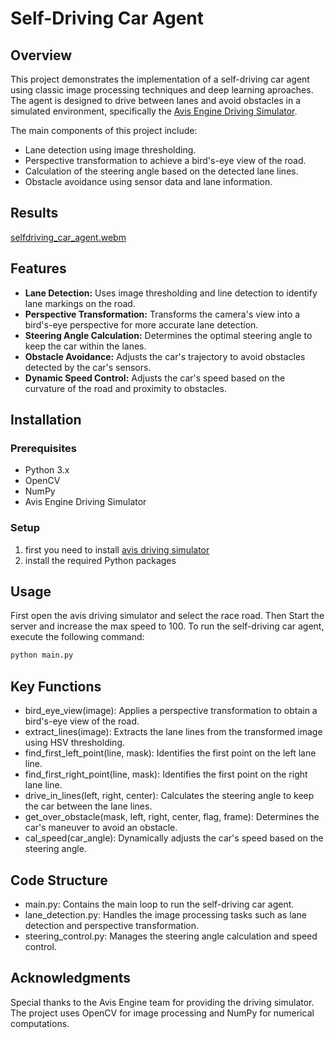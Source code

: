 # Self-Driving Car Agent

## Overview

This project demonstrates the implementation of a self-driving car agent using classic image processing techniques and deep learning aproaches. The agent is designed to drive between lanes and avoid obstacles in a simulated environment, specifically the [Avis Engine Driving Simulator](https://avisengine.com/).

The main components of this project include:
- Lane detection using image thresholding.
- Perspective transformation to achieve a bird's-eye view of the road.
- Calculation of the steering angle based on the detected lane lines.
- Obstacle avoidance using sensor data and lane information.

## Results
[selfdriving_car_agent.webm](https://github.com/user-attachments/assets/ed363127-0111-44ff-ad5a-f5b911bb4652)

## Features

- **Lane Detection:** Uses image thresholding and line detection to identify lane markings on the road.
- **Perspective Transformation:** Transforms the camera's view into a bird's-eye perspective for more accurate lane detection.
- **Steering Angle Calculation:** Determines the optimal steering angle to keep the car within the lanes.
- **Obstacle Avoidance:** Adjusts the car's trajectory to avoid obstacles detected by the car's sensors.
- **Dynamic Speed Control:** Adjusts the car's speed based on the curvature of the road and proximity to obstacles.

## Installation

### Prerequisites

- Python 3.x
- OpenCV
- NumPy
- Avis Engine Driving Simulator

### Setup

1. first you need to install [avis driving simulator](https://avisengine.com/)
2. install the required Python packages

## Usage
First open the avis driving simulator and select the race road. Then Start the server and increase the max speed to 100.
To run the self-driving car agent, execute the following command:

```python
python main.py
```

## Key Functions
* bird_eye_view(image): Applies a perspective transformation to obtain a bird's-eye view of the road.
* extract_lines(image): Extracts the lane lines from the transformed image using HSV thresholding.
* find_first_left_point(line, mask): Identifies the first point on the left lane line.
* find_first_right_point(line, mask): Identifies the first point on the right lane line.
* drive_in_lines(left, right, center): Calculates the steering angle to keep the car between the lane lines.
* get_over_obstacle(mask, left, right, center, flag, frame): Determines the car's maneuver to avoid an obstacle.
* cal_speed(car_angle): Dynamically adjusts the car's speed based on the steering angle.

## Code Structure
* main.py: Contains the main loop to run the self-driving car agent.
* lane_detection.py: Handles the image processing tasks such as lane detection and perspective transformation.
* steering_control.py: Manages the steering angle calculation and speed control.

## Acknowledgments
Special thanks to the Avis Engine team for providing the driving simulator.
The project uses OpenCV for image processing and NumPy for numerical computations.
